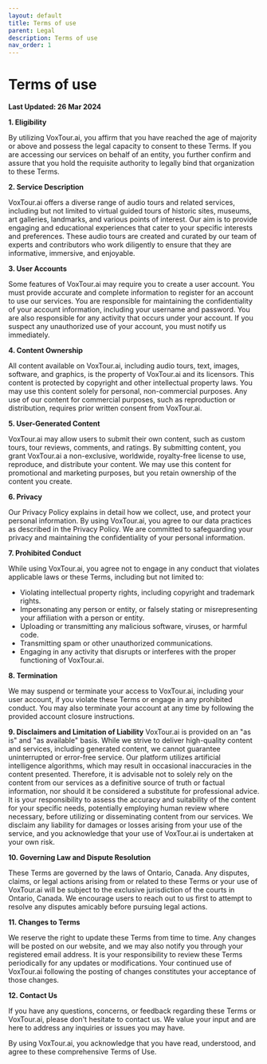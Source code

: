 ```yaml
---
layout: default
title: Terms of use
parent: Legal
description: Terms of use
nav_order: 1
---
```


# Terms of use

**Last Updated: 26 Mar 2024**

**1. Eligibility**

By utilizing VoxTour.ai, you affirm that you have reached the age of majority or above and possess the legal 
capacity to consent to these Terms. If you are accessing our services on behalf of an entity, you further 
confirm and assure that you hold the requisite authority to legally bind that organization to these Terms.

**2. Service Description**

VoxTour.ai offers a diverse range of audio tours and related services, including but not limited to virtual 
guided tours of historic sites, museums, art galleries, landmarks, and various points of interest. 
Our aim is to provide engaging and educational experiences that cater to your specific interests and preferences. 
These audio tours are created and curated by our team of experts and contributors who work diligently to ensure 
that they are informative, immersive, and enjoyable.

**3. User Accounts**

Some features of VoxTour.ai may require you to create a user account. You must provide accurate and complete 
information to register for an account to use our services. You are responsible for maintaining the 
confidentiality of your account information, including your username and password. You are also responsible for 
any activity that occurs under your account. If you suspect any unauthorized use of your account, 
you must notify us immediately.

**4. Content Ownership**

All content available on VoxTour.ai, including audio tours, text, images, software, and graphics, is the property of 
VoxTour.ai and its licensors. This content is protected by copyright and other intellectual property laws. 
You may use this content solely for personal, non-commercial purposes. Any use of our content for commercial purposes, 
such as reproduction or distribution, requires prior written consent from VoxTour.ai.

**5. User-Generated Content**

VoxTour.ai may allow users to submit their own content, such as custom tours, tour reviews, comments, and ratings. 
By submitting content, you grant VoxTour.ai a non-exclusive, worldwide, royalty-free license to use, reproduce, 
and distribute your content. We may use this content for promotional and marketing purposes, but you retain ownership 
of the content you create.

**6. Privacy**

Our Privacy Policy explains in detail how we collect, use, and protect your personal information. 
By using VoxTour.ai, you agree to our data practices as described in the Privacy Policy. 
We are committed to safeguarding your privacy and maintaining the confidentiality of your personal information.

**7. Prohibited Conduct**

While using VoxTour.ai, you agree not to engage in any conduct that violates applicable laws or these Terms, 
including but not limited to:

- Violating intellectual property rights, including copyright and trademark rights.
- Impersonating any person or entity, or falsely stating or misrepresenting your affiliation with a person or entity.
- Uploading or transmitting any malicious software, viruses, or harmful code.
- Transmitting spam or other unauthorized communications.
- Engaging in any activity that disrupts or interferes with the proper functioning of VoxTour.ai.

**8. Termination**

We may suspend or terminate your access to VoxTour.ai, including your user account, if you violate these Terms or 
engage in any prohibited conduct. You may also terminate your account at any time by following the provided 
account closure instructions.

**9. Disclaimers and Limitation of Liability**
VoxTour.ai is provided on an "as is" and "as available" basis. While we strive to deliver high-quality 
content and services, including generated content, we cannot guarantee uninterrupted or error-free service. 
Our platform utilizes artificial intelligence algorithms, which may result in occasional inaccuracies in the content 
presented. Therefore, it is advisable not to solely rely on the content from our services as a definitive source of 
truth or factual information, nor should it be considered a substitute for professional advice. 
It is your responsibility to assess the accuracy and suitability of the content for your specific needs, 
potentially employing human review where necessary, before utilizing or disseminating content from our services. 
We disclaim any liability for damages or losses arising from your use of the service, and you acknowledge that your 
use of VoxTour.ai is undertaken at your own risk.


**10. Governing Law and Dispute Resolution**

These Terms are governed by the laws of Ontario, Canada. Any disputes, claims, or legal actions arising from or 
related to these Terms or your use of VoxTour.ai will be subject to the exclusive jurisdiction of the courts in 
Ontario, Canada. We encourage users to reach out to us first to attempt to resolve any disputes amicably 
before pursuing legal actions.

**11. Changes to Terms**

We reserve the right to update these Terms from time to time. Any changes will be posted on our website, 
and we may also notify you through your registered email address. It is your responsibility to review these Terms 
periodically for any updates or modifications. Your continued use of VoxTour.ai following the posting of 
changes constitutes your acceptance of those changes.

**12. Contact Us**

If you have any questions, concerns, or feedback regarding these Terms or VoxTour.ai, please don't hesitate 
to contact us. We value your input and are here to address any inquiries or issues you may have.

By using VoxTour.ai, you acknowledge that you have read, understood, and agree to these comprehensive Terms of Use.
